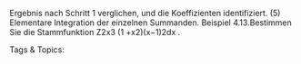 Ergebnis nach Schritt 1 verglichen, und die Koeffizienten identifiziert.
(5) Elementare Integration der einzelnen Summanden.
Beispiel 4.13.Bestimmen Sie die Stammfunktion
Z2x3
(1 +x2)(x−1)2dx .

   Tags & Topics:
   